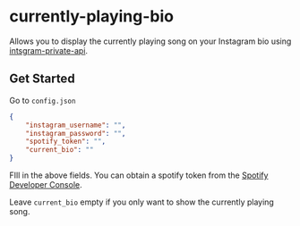 # currently-playing-bio

Allows you to display the currently playing song on your Instagram bio using [intsgram-private-api](https://npmjs.org/instgram-private-api).

## Get Started

Go to `config.json`

```json
{ 
    "instagram_username": "",
    "instagram_password": "",
    "spotify_token": "",
    "current_bio": ""
}
```

FIll in the above fields. You can obtain a spotify token from the [Spotify Developer Console](https://developer.spotify.com/console/get-users-currently-playing-track).

Leave `current_bio` empty if you only want to show the currently playing song.